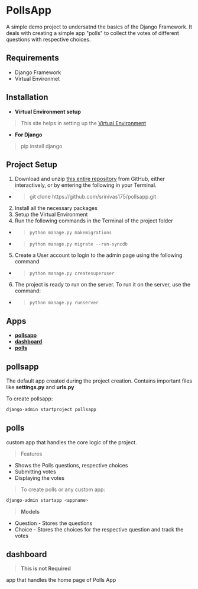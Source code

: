 # PollsApp
A simple demo project to undersatnd the basics of the Django Framework. It deals with creating a simple app "polls" to collect the votes of different questions with respective choices.
## Requirements
- Django Framework
- Virtual Environmet
## Installation
- **Virtual Environment setup**
> This site helps in setting up the [Virtual Environment](https://www.geeksforgeeks.org/creating-python-virtual-environment-windows-linux/)
- **For Django**
> pip install django
## Project Setup
1. Download and unzip [this entire repository](https://github.com/srinivas175/pollsapp) from GitHub, either interactively, or by entering the following in your Terminal.
- > git clone https://<span></span>github.com<span></span>/srinivas175<span></span>/pollsapp.git
2. Install all the necessary packages
3. Setup the Virtual Environment
4. Run the following commands in the Terminal of the project folder
- >```python manage.py makemigrations```

- >```python manage.py migrate --run-syncdb```

5. Create a User account to login to the admin page using the following command
- >```python manage.py createsuperuser```
6. The project is ready to run on the server. To run it on the server, use the command:
- >```python manage.py runserver```

## Apps
- **[pollsapp](https://github.com/srinivas175/pollsapp/blob/master/README.md#pollsapp-1)**
- **[dashboard](https://github.com/srinivas175/pollsapp/blob/master/README.md#dashboard)**
- **[polls](https://github.com/srinivas175/pollsapp/blob/master/README.md#polls)**
## pollsapp
The default app created during the project creation. Contains important files like **settings.py** and **urls.py** 

To create pollsapp:
```python
django-admin startproject pollsapp
```
## polls
custom app that handles the core logic of the project.
> Features
- Shows the Polls questions, respective choices
- Submitting votes
- Displaying the votes

> To create polls or any custom app:
```python
django-admin startapp <appname>
```
> **Models**
  - Question - Stores the questions
  - Choice - Stores the choices for the respective question and track the votes

## dashboard
> **This is not Required**

app that handles the home page of Polls App 


